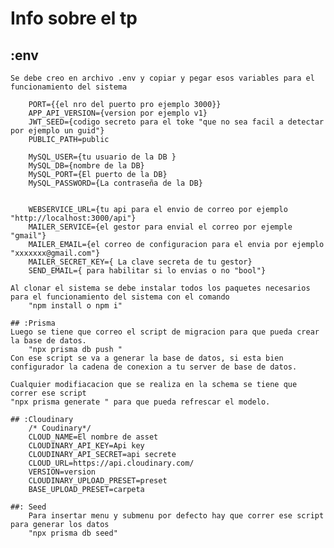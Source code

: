 # Info sobre el tp

## :env

    Se debe creo en archivo .env y copiar y pegar esos variables para el funcionamiento del sistema

        PORT={{el nro del puerto pro ejemplo 3000}}
        APP_API_VERSION={version por ejemplo v1}
        JWT_SEED={codigo secreto para el toke "que no sea facil a detectar por ejemplo un guid"}
        PUBLIC_PATH=public

        MySQL_USER={tu usuario de la DB }
        MySQL_DB={nombre de la DB}
        MySQL_PORT={El puerto de la DB}
        MySQL_PASSWORD={La contraseña de la DB}


        WEBSERVICE_URL={tu api para el envio de correo por ejemplo "http://localhost:3000/api"}
        MAILER_SERVICE={el gestor para envial el correo por ejemple "gmail"}
        MAILER_EMAIL={el correo de configuracion para el envia por ejemplo "xxxxxxx@gmail.com"}
        MAILER_SECRET_KEY={ La clave secreta de tu gestor}
        SEND_EMAIL={ para habilitar si lo envias o no "bool"}

    Al clonar el sistema se debe instalar todos los paquetes necesarios para el funcionamiento del sistema con el comando
        "npm install o npm i"

    ## :Prisma
    Luego se tiene que correo el script de migracion para que pueda crear la base de datos.
        "npx prisma db push "
    Con ese script se va a generar la base de datos, si esta bien configurador la cadena de conexion a tu server de base de datos.

    Cualquier modifiacacion que se realiza en la schema se tiene que correr ese script
    "npx prisma generate " para que pueda refrescar el modelo.

    ## :Cloudinary
        /* Coudinary*/
        CLOUD_NAME=El nombre de asset
        CLOUDINARY_API_KEY=Api key  
        CLOUDINARY_API_SECRET=api secrete
        CLOUD_URL=https://api.cloudinary.com/
        VERSION=version
        CLOUDINARY_UPLOAD_PRESET=preset
        BASE_UPLOAD_PRESET=carpeta
    
    ##: Seed
        Para insertar menu y submenu por defecto hay que correr ese script para generar los datos
        "npx prisma db seed"